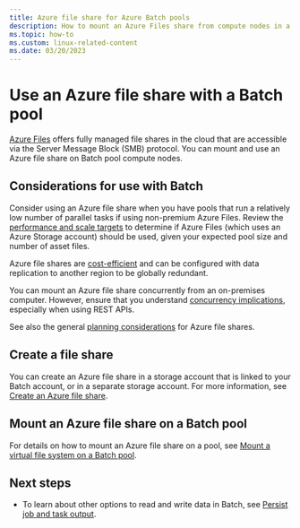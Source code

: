 ```yaml
---
title: Azure file share for Azure Batch pools
description: How to mount an Azure Files share from compute nodes in a Linux or Windows pool in Azure Batch.
ms.topic: how-to
ms.custom: linux-related-content
ms.date: 03/20/2023
---
```


# Use an Azure file share with a Batch pool

[Azure Files](../storage/files/storage-files-introduction.md) offers fully managed file shares in the cloud that are accessible via the Server Message Block (SMB) protocol. You can mount and use an Azure file share on Batch pool compute nodes.

## Considerations for use with Batch

Consider using an Azure file share when you have pools that run a relatively low number of parallel tasks if using non-premium Azure Files. Review the [performance and scale targets](../storage/files/storage-files-scale-targets.md) to determine if Azure Files (which uses an Azure Storage account) should be used, given your expected pool size and number of asset files.

Azure file shares are [cost-efficient](https://azure.microsoft.com/pricing/details/storage/files/) and can be configured with data replication to another region to be globally redundant.

You can mount an Azure file share concurrently from an on-premises computer. However, ensure that you understand [concurrency implications](../storage/blobs/concurrency-manage.md), especially when using REST APIs.

See also the general [planning considerations](../storage/files/storage-files-planning.md) for Azure file shares.

## Create a file share

You can create an Azure file share in a storage account that is linked to your Batch account, or in a separate storage account. For more information, see [Create an Azure file share](../storage/files/storage-how-to-create-file-share.md).

## Mount an Azure file share on a Batch pool

For details on how to mount an Azure file share on a pool, see [Mount a virtual file system on a Batch pool](virtual-file-mount.md).

## Next steps

- To learn about other options to read and write data in Batch, see [Persist job and task output](batch-task-output.md).
